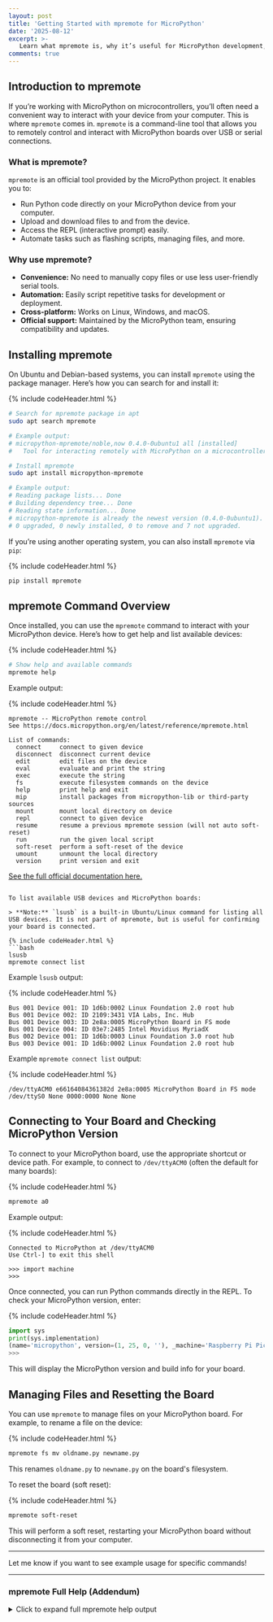 ```yaml
---
layout: post
title: 'Getting Started with mpremote for MicroPython'
date: '2025-08-12'
excerpt: >-
   Learn what mpremote is, why it’s useful for MicroPython development, and how to install it on your system.
comments: true
---
```


## Introduction to mpremote

If you’re working with MicroPython on microcontrollers, you’ll often need a convenient way to interact with your device from your computer. This is where `mpremote` comes in. `mpremote` is a command-line tool that allows you to remotely control and interact with MicroPython boards over USB or serial connections.

### What is mpremote?

`mpremote` is an official tool provided by the MicroPython project. It enables you to:

- Run Python code directly on your MicroPython device from your computer.
- Upload and download files to and from the device.
- Access the REPL (interactive prompt) easily.
- Automate tasks such as flashing scripts, managing files, and more.

### Why use mpremote?

- **Convenience:** No need to manually copy files or use less user-friendly serial tools.
- **Automation:** Easily script repetitive tasks for development or deployment.
- **Cross-platform:** Works on Linux, Windows, and macOS.
- **Official support:** Maintained by the MicroPython team, ensuring compatibility and updates.

## Installing mpremote

On Ubuntu and Debian-based systems, you can install `mpremote` using the package manager. Here’s how you can search for and install it:

{% include codeHeader.html %}
```bash
# Search for mpremote package in apt
sudo apt search mpremote

# Example output:
# micropython-mpremote/noble,now 0.4.0-0ubuntu1 all [installed]
#   Tool for interacting remotely with MicroPython on a microcontroller

# Install mpremote
sudo apt install micropython-mpremote

# Example output:
# Reading package lists... Done
# Building dependency tree... Done
# Reading state information... Done
# micropython-mpremote is already the newest version (0.4.0-0ubuntu1).
# 0 upgraded, 0 newly installed, 0 to remove and 7 not upgraded.
```

If you’re using another operating system, you can also install `mpremote` via `pip`:

{% include codeHeader.html %}
```bash
pip install mpremote
```

## mpremote Command Overview

Once installed, you can use the `mpremote` command to interact with your MicroPython device. Here’s how to get help and list available devices:

{% include codeHeader.html %}
```bash
# Show help and available commands
mpremote help
```

Example output:

{% include codeHeader.html %}
```
mpremote -- MicroPython remote control
See https://docs.micropython.org/en/latest/reference/mpremote.html

List of commands:
  connect     connect to given device
  disconnect  disconnect current device
  edit        edit files on the device
  eval        evaluate and print the string
  exec        execute the string
  fs          execute filesystem commands on the device
  help        print help and exit
  mip         install packages from micropython-lib or third-party sources
  mount       mount local directory on device
  repl        connect to given device
  resume      resume a previous mpremote session (will not auto soft-reset)
  run         run the given local script
  soft-reset  perform a soft-reset of the device
  umount      unmount the local directory
  version     print version and exit

```
<a href="https://docs.micropython.org/en/latest/reference/mpremote.html" target="_blank" rel="noopener">See the full official documentation here.</a>
```

To list available USB devices and MicroPython boards:

> **Note:** `lsusb` is a built-in Ubuntu/Linux command for listing all USB devices. It is not part of mpremote, but is useful for confirming your board is connected.

{% include codeHeader.html %}
```bash
lsusb
mpremote connect list
```

Example `lsusb` output:

{% include codeHeader.html %}
```
Bus 001 Device 001: ID 1d6b:0002 Linux Foundation 2.0 root hub
Bus 001 Device 002: ID 2109:3431 VIA Labs, Inc. Hub
Bus 001 Device 003: ID 2e8a:0005 MicroPython Board in FS mode
Bus 001 Device 004: ID 03e7:2485 Intel Movidius MyriadX
Bus 002 Device 001: ID 1d6b:0003 Linux Foundation 3.0 root hub
Bus 003 Device 001: ID 1d6b:0002 Linux Foundation 2.0 root hub
```

Example `mpremote connect list` output:

{% include codeHeader.html %}
```
/dev/ttyACM0 e66164084361382d 2e8a:0005 MicroPython Board in FS mode
/dev/ttyS0 None 0000:0000 None None
```

## Connecting to Your Board and Checking MicroPython Version

To connect to your MicroPython board, use the appropriate shortcut or device path. For example, to connect to `/dev/ttyACM0` (often the default for many boards):

{% include codeHeader.html %}
```bash
mpremote a0
```

Example output:

{% include codeHeader.html %}
```
Connected to MicroPython at /dev/ttyACM0
Use Ctrl-] to exit this shell

>>> import machine
>>> 
```

Once connected, you can run Python commands directly in the REPL. To check your MicroPython version, enter:

{% include codeHeader.html %}
```python
import sys
print(sys.implementation)
(name='micropython', version=(1, 25, 0, ''), _machine='Raspberry Pi Pico W with RP2040', _mpy=4870, _build='RPI_PICO_W')
>>>
```

This will display the MicroPython version and build info for your board.

## Managing Files and Resetting the Board

You can use `mpremote` to manage files on your MicroPython board. For example, to rename a file on the device:

{% include codeHeader.html %}
```bash
mpremote fs mv oldname.py newname.py
```

This renames `oldname.py` to `newname.py` on the board's filesystem.

To reset the board (soft reset):

{% include codeHeader.html %}
```bash
mpremote soft-reset
```

This will perform a soft reset, restarting your MicroPython board without disconnecting it from your computer.

---

Let me know if you want to see example usage for specific commands!

---

### mpremote Full Help (Addendum)

<details>
<summary>Click to expand full mpremote help output</summary>

```
mpremote -- MicroPython remote control
See https://docs.micropython.org/en/latest/reference/mpremote.html

List of commands:
  connect     connect to given device
  disconnect  disconnect current device
  edit        edit files on the device
  eval        evaluate and print the string
  exec        execute the string
  fs          execute filesystem commands on the device
  help        print help and exit
  mip         install packages from micropython-lib or third-party sources
  mount       mount local directory on device
  repl        connect to given device
  resume      resume a previous mpremote session (will not auto soft-reset)
  run         run the given local script
  soft-reset  perform a soft-reset of the device
  umount      unmount the local directory
  version     print version and exit

List of shortcuts:
  --help
  --version
  a0          connect to serial port "/dev/ttyACM0"
  a1          connect to serial port "/dev/ttyACM1"
  a2          connect to serial port "/dev/ttyACM2"
  a3          connect to serial port "/dev/ttyACM3"
  bootloader  make the device enter its bootloader
  c0          connect to serial port "COM0"
  c1          connect to serial port "COM1"
  c2          connect to serial port "COM2"
  c3          connect to serial port "COM3"
  cat
  cp
  devs        list available serial ports
  df
  ls
  mkdir
  reset       reset the device after delay
  rm
  rmdir
  setrtc
  touch
  u0          connect to serial port "/dev/ttyUSB0"
  u1          connect to serial port "/dev/ttyUSB1"
  u2          connect to serial port "/dev/ttyUSB2"
  u3          connect to serial port "/dev/ttyUSB3"
```

</details>
